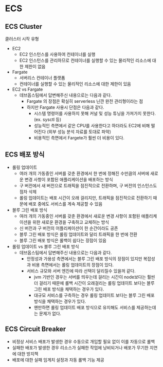 # ECS

## ECS Cluster
클러스터 시작 유형
- EC2
  - EC2 인스턴스를 사용하여 컨테이너를 실행
  - EC2 인스턴스를 관리하므로 컨테이너를 실행할 수 있는 물리적인 리소스에 대한 제한이 없음
- Fargate
  - 서버리스 컨테이너 플랫폼
  - 컨테이너를 실행할 수 있는 물리적인 리소스에 대한 제한이 있음
- EC2 vs Fargate
  - 데브옵스팀에서 답변해주신 내용으로는 다음과 같다.
    - Fargate 의 장점은 확실히 serverless 닌깐 완전 관리형이라는 점
    - 하지만 Fargate 사용시 단점은 다음과 같다.
      - 시스템 명령어를 사용하지 못해 커널 및 성능 튜닝을 가져가지 못한다. (ex. sysctl 등)
      - 성능적인 측면에서 같은 CPU를 사용한다고 하더라도 EC2에 비해 떨어진다 (외부 성능 분석 자료를 토대로 파악)
      - 비용적인 측면에서 Fargete가 훨씬 더 비용이 있다.
      
## ECS 배포 방식
- 롤링 업데이트
  - 여러 개의 가동중인 서버를 갖춘 환경에서 한 번에 정해진 수만큼의 서버에 새로운 변경 사항이 포함된 애플리케이션을 배포하는 방식
  - 구 버전에서 새 버전으로 트래픽을 점진적으로 전환하며, 구 버전의 인스턴스도 점차 삭제
  - 롤링 업데이트는 배포 시간이 오래 걸리지만, 트래픽을 점진적으로 전환하기 때문에 배포 중에도 서비스를 계속 제공할 수 있음
- 블루 그린 배포 방식
  - 여러 개의 가동중인 서버를 갖춘 환경에서 새로운 변경 사항이 포함된 애플리케이션을 위한 새로운 환경을 구축하고 교체하는 방식
  - 신 버전과 구 버전의 어플리케이션이 한 순간이라도 공존
  - 블루 그린 배포 방식은 롤링 업데이트와 달리 트래픽을 한 번에 전환
  - 블루 그린 배포 방식은 롤백이 쉽다는 장점이 있음
- 롤링 업데이트 vs 블루 그린 배포 방식
  - 데브옵스팀에서 답변해주신 내용으로는 다음과 같다.
    - 안정성과 가용성 측면에서는 블루 그린 배포 방식의 장점이 있지만 복잡성과 비용 측면에서는 롤링 업데이트의 장점이 있다.
    - 서비스 규모와 서버 엔진에 따라 선택이 달리질수 있을꺼 같다.
      - jvm 기반인 경우는 서버를 띄우는데 걸리는 시간이 node보다는 훨씬더 걸리기 때문에 롤백 시간이 오래걸리는 롤링 업데이트 보다는 블루 그린 배포 방식을 채택하는 경우가 있다.
      - 대규모 서비스를 구측하는 경우 롤링 업데이트 보다는 블루 그린 배포 방식을 채택하는 경우가 있다.
      - 왠만하면 롤링 업데이트 배포 방식으로 유지해도 서비스를 제공하는데는 문제가 없다.

## ECS Circuit Breaker
- 비정상 서비스 배포가 발생한 경우 수동으로 개입할 필요 없이 이를 자동으로 롤백
- 실패한 배포가 발생한 경우 리소스가 실패한 작업에 낭비되거나 배포가 무기한 지연에 대한 방지책
- 배포에 대한 실패 임계치 설정과 자동 롤백 기능 제공
